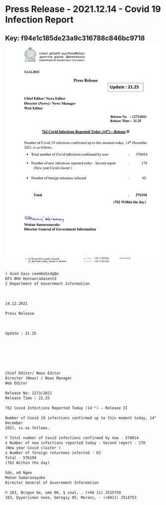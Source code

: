 # Press Release - 2021.12.14 - Covid 19 Infection Report 
Key: f94e1c185de23a9c316788c846bc9718 
![img](img/f94e1c185de23a9c316788c846bc9718.jpg)
---
```
) died Gass ceembeSsdqQo
DFS BHU Honswnradasentd
2 Department of Government Information

  

14.12.2021

Press Release

 

Update : 21.25

 

 

 

Chief Editor/ News Editor
Director (News) / News Manager
Web Editor

Release No: 1273/2021
Release Time : 21.25

762 Covid Infections Reported Today (14'") — Release II

Number of Covid 19 infections confirmed up to this moment today, 14" December
2021, is as follows.

© Total number of Covid infections confirmed by now - 576014
¢ Number of new infections reported today - Second report - 178
(New year Covid cluster )
¢ Number of foreign returnees infected - 02
Total - 576194
(762 Within the day)

Sdn, ed Ngee
Mohan Samaranayake
Director General of Government Information

© 163, Bcngon Oe, ome 06, § coal, . (+94 11) 2515759
183, Dyyeriinen neve, Gmrogiy 05, Marans, - (+8411) 2514753

```
